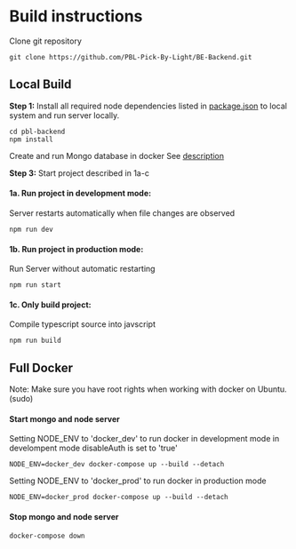 # Build instructions

Clone git repository
```
git clone https://github.com/PBL-Pick-By-Light/BE-Backend.git
```
## Local Build
**Step 1:**
Install all required node dependencies listed in [package.json](./package.json) to local system and run server locally.

```
cd pbl-backend
npm install
```

Create and run Mongo database in docker
See [description](#mongo-database)


**Step 3:**
Start project described in 1a-c
#### 1a. Run project in development mode:
Server restarts automatically when file changes are observed
```
npm run dev
```

#### 1b. Run project in production mode:
Run Server without automatic restarting
```
npm run start
```

#### 1c. Only build project:
Compile typescript source into javscript
```
npm run build
```

## Full Docker
Note: Make sure you have root rights when working with docker on Ubuntu. (sudo)

#### Start mongo and node server
Setting NODE_ENV to 'docker_dev' to run docker in development mode
in develompent mode disableAuth is set to 'true'
```
NODE_ENV=docker_dev docker-compose up --build --detach
```

Setting NODE_ENV to 'docker_prod' to run docker in production mode
```
NODE_ENV=docker_prod docker-compose up --build --detach
```


#### Stop mongo and node server 
```
docker-compose down
```
